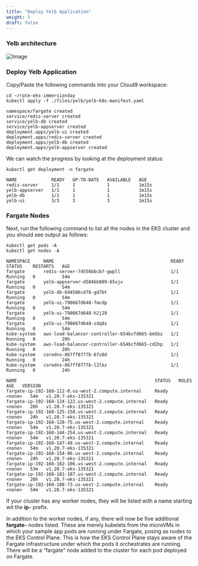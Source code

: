 ```yaml
---
title: "Deploy Yelb Application"
weight: 5
draft: false
---
```


### Yelb architecture

![Image](https://raw.githubusercontent.com/mreferre/yelb/master/images/yelb-architecture.png)

### Deploy Yelb Application

Copy/Paste the following commands into your Cloud9 workspace:

```properties
cd ~/rate-eks-immersionday
kubectl apply -f ./files/yelb/yelb-k8s-manifest.yaml
```

```properties
namespace/fargate created
service/redis-server created
service/yelb-db created
service/yelb-appserver created
deployment.apps/yelb-ui created
deployment.apps/redis-server created
deployment.apps/yelb-db created
deployment.apps/yelb-appserver created
```

We can watch the progress by looking at the deployment status:

```properties
kubectl get deployment -n fargate
```

```properties
NAME             READY   UP-TO-DATE   AVAILABLE   AGE
redis-server     1/1     1            1           1m15s
yelb-appserver   1/1     1            1           1m15s
yelb-db          1/1     1            1           1m15s
yelb-ui          3/3     3            3           1m15s
```

### Fargate Nodes

Next, run the following command to list all the nodes in the EKS cluster and you should see output as follows:

```properties
kubectl get pods -A
kubectl get nodes -A
```

```properties
NAMESPACE     NAME                                            READY   STATUS    RESTARTS   AGE
fargate       redis-server-74556bbcb7-gwpll                   1/1     Running   0          54m
fargate       yelb-appserver-d584bb889-65xjv                  1/1     Running   0          54m
fargate       yelb-db-694586cd78-gd7bt                        1/1     Running   0          54m
fargate       yelb-ui-798667d648-fmcdp                        1/1     Running   0          54m
fargate       yelb-ui-798667d648-h2j29                        1/1     Running   0          54m
fargate       yelb-ui-798667d648-sdq8z                        1/1     Running   0          54m
kube-system   aws-load-balancer-controller-654bcfd665-bm5bz   1/1     Running   0          20h
kube-system   aws-load-balancer-controller-654bcfd665-cd2hp   1/1     Running   0          20h
kube-system   coredns-867ff8777b-67v8d                        1/1     Running   0          24h
kube-system   coredns-867ff8777b-l2lkz                        1/1     Running   0          24h
```

```properties
NAME                                                    STATUS   ROLES    AGE   VERSION
fargate-ip-192-168-112-0.us-west-2.compute.internal     Ready    <none>   54m   v1.20.7-eks-135321
fargate-ip-192-168-124-122.us-west-2.compute.internal   Ready    <none>   20h   v1.20.7-eks-135321
fargate-ip-192-168-125-158.us-west-2.compute.internal   Ready    <none>   24h   v1.20.7-eks-135321
fargate-ip-192-168-128-75.us-west-2.compute.internal    Ready    <none>   54m   v1.20.7-eks-135321
fargate-ip-192-168-144-254.us-west-2.compute.internal   Ready    <none>   54m   v1.20.7-eks-135321
fargate-ip-192-168-147-49.us-west-2.compute.internal    Ready    <none>   54m   v1.20.7-eks-135321
fargate-ip-192-168-154-96.us-west-2.compute.internal    Ready    <none>   24h   v1.20.7-eks-135321
fargate-ip-192-168-162-106.us-west-2.compute.internal   Ready    <none>   53m   v1.20.7-eks-135321
fargate-ip-192-168-181-187.us-west-2.compute.internal   Ready    <none>   20h   v1.20.7-eks-135321
fargate-ip-192-168-188-73.us-west-2.compute.internal    Ready    <none>   54m   v1.20.7-eks-135321
```

If your cluster has any worker nodes, they will be listed with a name starting wit the **ip-** prefix.

In addition to the worker nodes, if any, there will now be five additional **fargate-** nodes listed. These are merely kubelets from the microVMs in which your sample app pods are running under Fargate, posing as nodes to the EKS Control Plane. This is how the EKS Control Plane stays aware of the Fargate infrastructure under which the pods it orchestrates are running. There will be a “fargate” node added to the cluster for each pod deployed on Fargate.